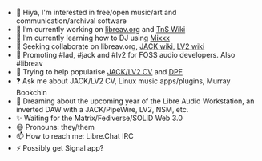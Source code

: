 - 👋 Hiya, I'm interested in free/open music/art and communication/archival software
- 🔭 I’m currently working on [libreav.org](https://libreav.org) and [TnS Wiki](https://wiki.thingsandstuff.org)
- 🌱 I’m currently learning how to DJ using [Mixxx](https://mixxx.org)
- 👯 Seeking collaborate on libreav.org, [JACK wiki](https://github.com/jackaudio/jackaudio.github.com/wiki), [LV2 wiki](https://github.com/lv2/lv2/wiki)
- 💬 Promoting #lad, #jack and #lv2 for FOSS audio developers. Also #libreav
- 🤔 Trying to help popularise [JACK/LV2 CV](https://linuxmusicians.com/viewtopic.php?f=1&t=20701) and [DPF](https://github.com/DISTRHO/DPF)
- ❓ Ask me about JACK/LV2 CV, Linux music apps/plugins, Murray Bookchin
- 💭 Dreaming about the upcoming year of the Libre Audio Workstation, an inverted DAW with a JACK/PipeWire, LV2, NSM, etc.
- ✨ Waiting for the Matrix/Fediverse/SOLID Web 3.0
- 😄 Pronouns: they/them
- 📫 How to reach me: Libre.Chat IRC
- ⚡ Possibly get Signal app?
